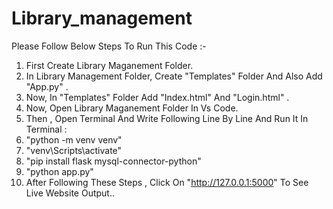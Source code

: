 # Library_management

Please Follow Below Steps To Run This Code :-

1. First Create Library Maganement Folder.
2. In Library Management Folder, Create "Templates" Folder And Also Add "App.py" .
3. Now, In "Templates" Folder Add "Index.html" And "Login.html" .
4. Now, Open Library Maganement Folder In Vs Code.
5. Then , Open Terminal And Write Following Line By Line And Run It In Terminal :
6. "python -m venv venv"
7. "venv\Scripts\activate"
8. "pip install flask mysql-connector-python"
9. "python app.py"
10. After Following These Steps , Click On "http://127.0.0.1:5000" To See Live Website Output..
